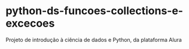 # python-ds-funcoes-collections-e-excecoes
Projeto de introdução à ciência de dados e Python, da plataforma Alura
